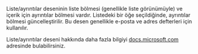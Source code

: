 ﻿Liste/ayrıntılar deseninin liste bölmesi (genellikle liste görünümüyle) ve içerik için ayrıntılar bölmesi vardır. Listedeki bir öğe seçildiğinde, ayrıntılar bölmesi güncelleştirilir. Bu desen genellikle e-posta ve adres defterleri için kullanılır.

Liste/ayrıntılar deseni hakkında daha fazla bilgiyi [docs.microsoft.com](https://docs.microsoft.com/windows/uwp/design/controls-and-patterns/list-details) adresinde bulabilirsiniz.
